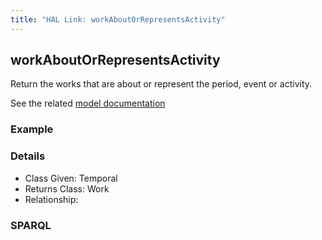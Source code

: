 ```yaml
---
title: "HAL Link: workAboutOrRepresentsActivity"
---
```


## workAboutOrRepresentsActivity

Return the works that are about or represent the period, event or activity.

See the related [model documentation](/model/object/aboutness/#subject)

### Example




### Details

* Class Given: Temporal
* Returns Class: Work
* Relationship: 


### SPARQL
```

```


